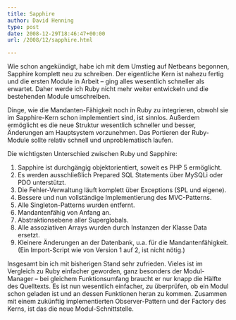 ```yaml
---
title: Sapphire
author: David Henning
type: post
date: 2008-12-29T18:46:47+00:00
url: /2008/12/sapphire.html

---
```

Wie schon angekündigt, habe ich mit dem Umstieg auf Netbeans begonnen, Sapphire komplett neu zu schreiben. Der eigentliche Kern ist nahezu fertig und die ersten Module in Arbeit &#8211; ging alles wesentlich schneller als erwartet. Daher werde ich Ruby nicht mehr weiter entwickeln und die bestehenden Module umschreiben.

Dinge, wie die Mandanten-Fähigkeit noch in Ruby zu integrieren, obwohl sie im Sapphire-Kern schon implementiert sind, ist sinnlos. Außerdem ermöglicht es die neue Struktur wesentlich schneller und besser, Änderungen am Hauptsystem vorzunehmen. Das Portieren der Ruby-Module sollte relativ schnell und unproblematisch laufen.

Die wichtigsten Unterschied zwischen Ruby und Sapphire:

  1. Sapphire ist durchgängig objektorientiert, soweit es PHP 5 ermöglicht.
  2. Es werden ausschließlich Prepared SQL Statements über MySQLi oder PDO unterstützt. 
  3. Die Fehler-Verwaltung läuft komplett über Exceptions (SPL und eigene).
  4. Bessere und nun vollständige Implementierung des MVC-Patterns.
  5. Alle Singleton-Patterns wurden entfernt.
  6. Mandantenfähig von Anfang an.
  7. Abstraktionsebene aller Superglobals.
  8. Alle assoziativen Arrays wurden durch Instanzen der Klasse Data ersetzt.
  9. Kleinere Änderungen an der Datenbank, u.a. für die Mandantenfähigkeit. (Ein Import-Script wie von Version 1 auf 2, ist nicht nötig.)

Insgesamt bin ich mit bisherigen Stand sehr zufrieden. Vieles ist im Vergleich zu Ruby einfacher geworden, ganz besonders der Modul-Manager &#8211; bei gleichem Funktionsumfang braucht er nur knapp die Hälfte des Quelltexts. Es ist nun wesentlich einfacher, zu überprüfen, ob ein Modul schon geladen ist und an dessen Funktionen heran zu kommen. Zusammen mit einem zukünftig implementierten Observer-Pattern und der Factory des Kerns, ist das die neue Modul-Schnittstelle.
